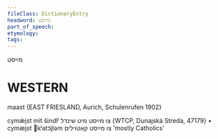 ```yaml
---
fileClass: DictionaryEntry
headword: מײַסט
part_of_speech: 
etymology: 
tags: 
---
```

מײַסט

WESTERN
========

maast {EAST FRIESLAND, Aurich, Schulenrufen 1902}

cymǽjst mit šɩ́ndlʲ צו מײַסט מיט שינדל {WTCP, Dunajská Streda, 47179}
	•	cymæjst kʲətɔ́jləm צו מײַסט קאַטוילים 'mostly Catholics'